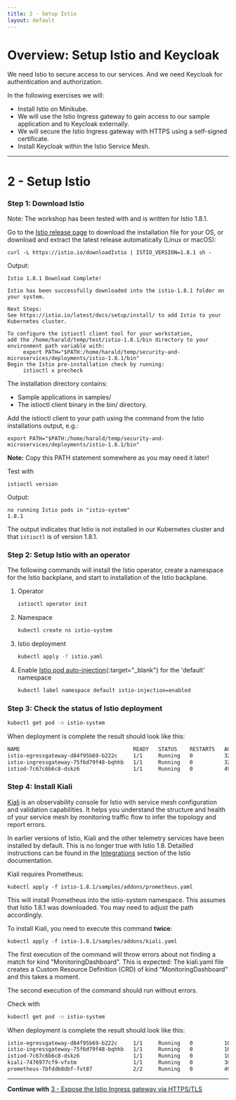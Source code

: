 ```yaml
---
title: 2 - Setup Istio
layout: default
---
```


# Overview: Setup Istio and Keycloak

We need Istio to secure access to our services. And we need Keycloak for authentication and authorization. 

In the following exercises we will:

* Install Istio on Minikube.
* We will use the Istio Ingress gateway to gain access to our sample application and to Keycloak externally.
* We will secure the Istio Ingress gateway with HTTPS using a self-signed certificate.
* Install Keycloak within the Istio Service Mesh.

---

# 2 - Setup Istio

### Step 1: Download Istio

Note: The workshop has been tested with and is written for Istio 1.8.1. 

Go to the [Istio release page](https://github.com/istio/istio/releases/tag/1.8.1) to download the installation file for your OS, or download and extract the latest release automatically (Linux or macOS):

```
curl -L https://istio.io/downloadIstio | ISTIO_VERSION=1.8.1 sh -
```

Output:

```
Istio 1.8.1 Download Complete!

Istio has been successfully downloaded into the istio-1.8.1 folder on your system.

Next Steps:
See https://istio.io/latest/docs/setup/install/ to add Istio to your Kubernetes cluster.

To configure the istioctl client tool for your workstation,
add the /home/harald/temp/test/istio-1.8.1/bin directory to your environment path variable with:
	 export PATH="$PATH:/home/harald/temp/security-and-microservices/deployments/istio-1.8.1/bin"
Begin the Istio pre-installation check by running:
	 istioctl x precheck 
```

The installation directory contains:
* Sample applications in samples/
* The istioctl client binary in the bin/ directory.

Add the istioctl client to your path using the command from the Istio installations output, e.g.:

```
export PATH="$PATH:/home/harald/temp/security-and-microservices/deployments/istio-1.8.1/bin"
```

**Note:** Copy this PATH statement somewhere as you may need it later!

Test with

```
istioctl version
```

Output:

```
no running Istio pods in "istio-system"
1.8.1
```

The output indicates that Istio is not installed in our Kubernetes cluster and that `istioctl` is of version 1.8.1.

### Step 2: Setup Istio with an operator 

The following commands will install the Istio operator, create a namespace for the Istio backplane, and start to installation of the Istio backplane.

1. Operator

	```sh
	istioctl operator init
	```

1. Namespace

	```sh
	kubectl create ns istio-system
	```

1.  Istio deployment

	```sh
	kubectl apply -f istio.yaml
	```

2. Enable [Istio pod auto-injection](https://istio.io/latest/docs/setup/additional-setup/sidecar-injection/){:target="_blank"} for the 'default' namespace  

	```sh
	kubectl label namespace default istio-injection=enabled
	```

### Step 3: Check the status of Istio deployment

```sh
kubectl get pod -n istio-system
```

When deployment is complete the result should look like this:

```sh
NAME                                    READY   STATUS    RESTARTS   AGE
istio-egressgateway-d84f95b69-b222c     1/1     Running   0          32s
istio-ingressgateway-75f6d79f48-bqhhb   1/1     Running   0          32s
istiod-7c67c6b6c8-dskz6                 1/1     Running   0          49s
```

### Step 4: Install Kiali

[Kiali](https://kiali.io/) is an observability console for Istio with service mesh configuration and validation capabilities. It helps you understand the structure and health of your service mesh by monitoring traffic flow to infer the topology and report errors. 

In earlier versions of Istio, Kiali and the other telemetry services have been installed by default. This is no longer true with Istio 1.8. Detailled instructions can be found in the [Integrations](https://istio.io/latest/docs/ops/integrations/) section of the Istio documentation.

Kiali requires Prometheus:

```
kubectl apply -f istio-1.8.1/samples/addons/prometheus.yaml
```

This will install Prometheus into the istio-system namespace.
This assumes that Istio 1.8.1 was downloaded. You may need to adjust the path accordingly.

To install Kiali, you need to execute this command **twice**:

```
kubectl apply -f istio-1.8.1/samples/addons/kiali.yaml
```

The first execution of the command will throw errors about not finding a match for kind "MonitoringDashboard". This is expected: The kiali.yaml file creates a Custom Resource Definition (CRD) of kind "MonitoringDashboard" and this takes a moment.

The second execution of the command should run without errors.

Check with 

```sh
kubectl get pod -n istio-system
```

When deployment is complete the result should look like this:

```sh
istio-egressgateway-d84f95b69-b222c     1/1     Running   0          10m
istio-ingressgateway-75f6d79f48-bqhhb   1/1     Running   0          10m
istiod-7c67c6b6c8-dskz6                 1/1     Running   0          10m
kiali-7476977cf9-vfxtm                  1/1     Running   0          3m28s
prometheus-7bfddb8dbf-fvt87             2/2     Running   0          49s
```

---

**Continue with** [3 - Expose the Istio Ingress gateway via HTTPS/TLS](./SETUP_ISTIO_INGRESS.md)